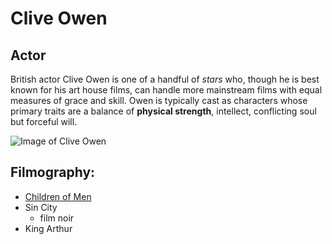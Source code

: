 # Clive Owen

## Actor

British actor Clive Owen is one of a handful of *stars* who, though he is best known for his art house films, can handle more mainstream films with equal measures of grace and skill. Owen is typically cast as characters whose primary traits are a balance of **physical strength**, intellect, conflicting soul but forceful will.

![Image of Clive Owen](https://images-na.ssl-images-amazon.com/images/M/MV5BMjA4MzAyOTc5Ml5BMl5BanBnXkFtZTcwOTQ5NzEzMg@@._V1_UY317_CR13,0,214,317_AL_.jpg)

## Filmography:

* [Children of Men](http://www.imdb.com/title/tt0206634/)
* Sin City
	* film noir
* King Arthur


